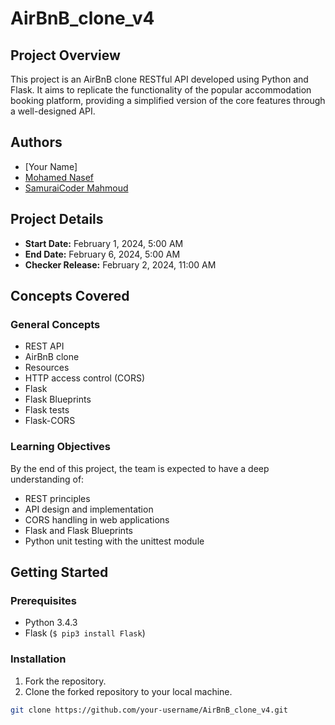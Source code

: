 # AirBnB_clone_v4

## Project Overview

This  project is an AirBnB clone RESTful API developed using Python and Flask. It aims to replicate the functionality of the popular accommodation booking platform, providing a simplified version of the core features through a well-designed API.

## Authors

- [Your Name]
- [Mohamed Nasef](https://github.com/Nasef161995/AirBnB_clone_v4)
- [SamuraiCoder Mahmoud](https://github.com/MoedCode/AirBnB_clone_v4)

## Project Details

- **Start Date:** February 1, 2024, 5:00 AM
- **End Date:** February 6, 2024, 5:00 AM
- **Checker Release:** February 2, 2024, 11:00 AM

## Concepts Covered

### General Concepts

- REST API
- AirBnB clone
- Resources
- HTTP access control (CORS)
- Flask
- Flask Blueprints
- Flask tests
- Flask-CORS

### Learning Objectives

By the end of this project, the team is expected to have a deep understanding of:

- REST principles
- API design and implementation
- CORS handling in web applications
- Flask and Flask Blueprints
- Python unit testing with the unittest module

## Getting Started

### Prerequisites

- Python 3.4.3
- Flask (`$ pip3 install Flask`)

### Installation

1. Fork the repository.
2. Clone the forked repository to your local machine.

```bash
git clone https://github.com/your-username/AirBnB_clone_v4.git
```
